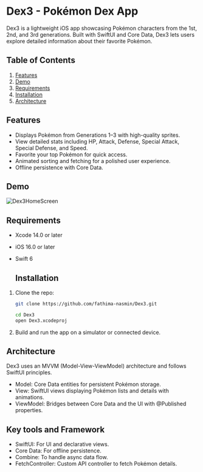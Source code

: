 # Dex3 - Pokémon Dex App

Dex3 is a lightweight iOS app showcasing Pokémon characters from the 1st, 2nd, and 3rd generations. Built with SwiftUI and Core Data, Dex3 lets users explore detailed information about their favorite Pokémon.

## Table of Contents
1. [Features](#features)
2. [Demo](#demo)
3. [Requirements](#requirements)
4. [Installation](#installation)
5.  [Architecture](#architecture) 


## Features
- Displays Pokémon from Generations 1–3 with high-quality sprites.
- View detailed stats including HP, Attack, Defense, Special Attack, Special Defense, and Speed.
- Favorite your top Pokémon for quick access.
- Animated sorting and fetching for a polished user experience.
- Offline persistence with Core Data.

## Demo
![Dex3HomeScreen](https://github.com/user-attachments/assets/2e657966-4f66-4b3b-a2fe-c2f4a3536009)



## Requirements
- Xcode 14.0 or later
- iOS 16.0 or later
- Swift 6

  ## Installation

1. Clone the repo:
   ```bash
   git clone https://github.com/fathima-nasmin/Dex3.git

   cd Dex3  
   open Dex3.xcodeproj

2. Build and run the app on a simulator or connected device.

## Architecture
Dex3 uses an MVVM (Model-View-ViewModel) architecture and follows SwiftUI principles.

- Model: Core Data entities for persistent Pokémon storage.
- View: SwiftUI views displaying Pokémon lists and details with animations.
- ViewModel: Bridges between Core Data and the UI with @Published properties.

## Key tools and Framework

- SwiftUI: For UI and declarative views.
- Core Data: For offline persistence.
- Combine: To handle async data flow.
- FetchController: Custom API controller to fetch Pokémon details.
